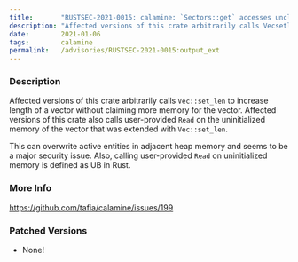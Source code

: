 ```yaml
---
title:       "RUSTSEC-2021-0015: calamine: `Sectors::get` accesses unclaimed/uninitialized memory"
description: "Affected versions of this crate arbitrarily calls Vecsetlen to increase length of a vector without claiming more memory for the vector. Affected versions of this crate also calls userprovided Read on the uninitialized memory of the vector that was extended with Vecsetlen. This can overwrite active entities in adjacent heap memory and seems to be a major security issue. Also, calling userprovided Read on uninitialized memory is defined as UB in Rust."
date:        2021-01-06
tags:        calamine
permalink:   /advisories/RUSTSEC-2021-0015:output_ext
---
```


### Description

Affected versions of this crate arbitrarily calls `Vec::set_len` to increase length of a vector without claiming more memory for the vector. Affected versions of this crate
also calls user-provided `Read` on the uninitialized memory of the vector that was
extended with `Vec::set_len`.

This can overwrite active entities in adjacent heap memory and seems to be a major security issue. Also, calling user-provided `Read` on uninitialized memory is defined as UB in Rust.

### More Info

<https://github.com/tafia/calamine/issues/199>

### Patched Versions

- None!

